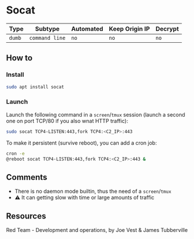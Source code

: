 # Socat

| Type   | Subtype        | Automated | Keep Origin IP | Decrypt |
| ------ | -------------- | --------- | -------------- | ------- |
| `dumb` | `command line` | `no`      | `no`           | `no`    |

## How to

### Install

```bash
sudo apt install socat
```

### Launch

Launch the following command in a `screen`/`tmux` session (launch a second one on port TCP/80 if you also wnat HTTP traffic):

```bash
sudo socat TCP4-LISTEN:443,fork TCP4:<C2_IP>:443
```

To make it persistent (survive reboot), you can add a cron job:

```bash
cron -e
@reboot socat TCP4-LISTEN:443,fork TCP4:<C2_IP>:443 &
```

## Comments

- There is no daemon mode builtin, thus the need of a `screen`/`tmux`
- :warning: It can getting slow with time or large amounts of traffic

## Resources

Red Team - Development and operations, by Joe Vest & James Tubberville
